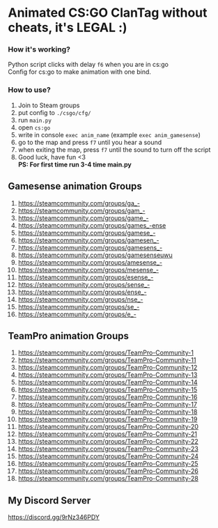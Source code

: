 # Animated CS:GO ClanTag without cheats, it's LEGAL :)

### How it's working?
Python script clicks with delay ```f6``` when you are in cs:go <br/>
Config for cs:go to make animation with one bind.

### How to use?
1. Join to Steam groups
2. put config to ```./csgo/cfg/```
3. run ```main.py```
4. open ```cs:go```
5. write in console ```exec anim_name``` (example ```exec anim_gamesense```)
6. go to the map and press ```f7``` until you hear a sound
7. when exiting the map, press ```f7``` until the sound to turn off the script
8. Good luck, have fun <3 <br/>
**PS: For first time run 3-4 time main.py**

## Gamesense animation Groups
 1. https://steamcommunity.com/groups/ga_-
 2. https://steamcommunity.com/groups/gam_-
 3. https://steamcommunity.com/groups/game_-
 4. https://steamcommunity.com/groups/games_-ense
 5. https://steamcommunity.com/groups/gamese_-
 6. https://steamcommunity.com/groups/gamesen_-
 7. https://steamcommunity.com/groups/gamesens_-
 8. https://steamcommunity.com/groups/gamesenseuwu
 9. https://steamcommunity.com/groups/amesense_-
 10. https://steamcommunity.com/groups/mesense_-
 11. https://steamcommunity.com/groups/esense_-
 12. https://steamcommunity.com/groups/sense_-
 13. https://steamcommunity.com/groups/ense_-
 14. https://steamcommunity.com/groups/nse_-
 15. https://steamcommunity.com/groups/se_-
 16. https://steamcommunity.com/groups/e_-

## TeamPro animation Groups
1. https://steamcommunity.com/groups/TeamPro-Community-1
2. https://steamcommunity.com/groups/TeamPro-Community-11
3. https://steamcommunity.com/groups/TeamPro-Community-12 
4. https://steamcommunity.com/groups/TeamPro-Community-13
5. https://steamcommunity.com/groups/TeamPro-Community-14
6. https://steamcommunity.com/groups/TeamPro-Community-15
7. https://steamcommunity.com/groups/TeamPro-Community-16
8. https://steamcommunity.com/groups/TeamPro-Community-17
9. https://steamcommunity.com/groups/TeamPro-Community-18
10. https://steamcommunity.com/groups/TeamPro-Community-19
11. https://steamcommunity.com/groups/TeamPro-Community-20
12. https://steamcommunity.com/groups/TeamPro-Community-21
13. https://steamcommunity.com/groups/TeamPro-Community-22
14. https://steamcommunity.com/groups/TeamPro-Community-23
15. https://steamcommunity.com/groups/TeamPro-Community-24
16. https://steamcommunity.com/groups/TeamPro-Community-25
17. https://steamcommunity.com/groups/TeamPro-Community-26
18. https://steamcommunity.com/groups/TeamPro-Community-28

## My Discord Server
https://discord.gg/9rNz346PDY
